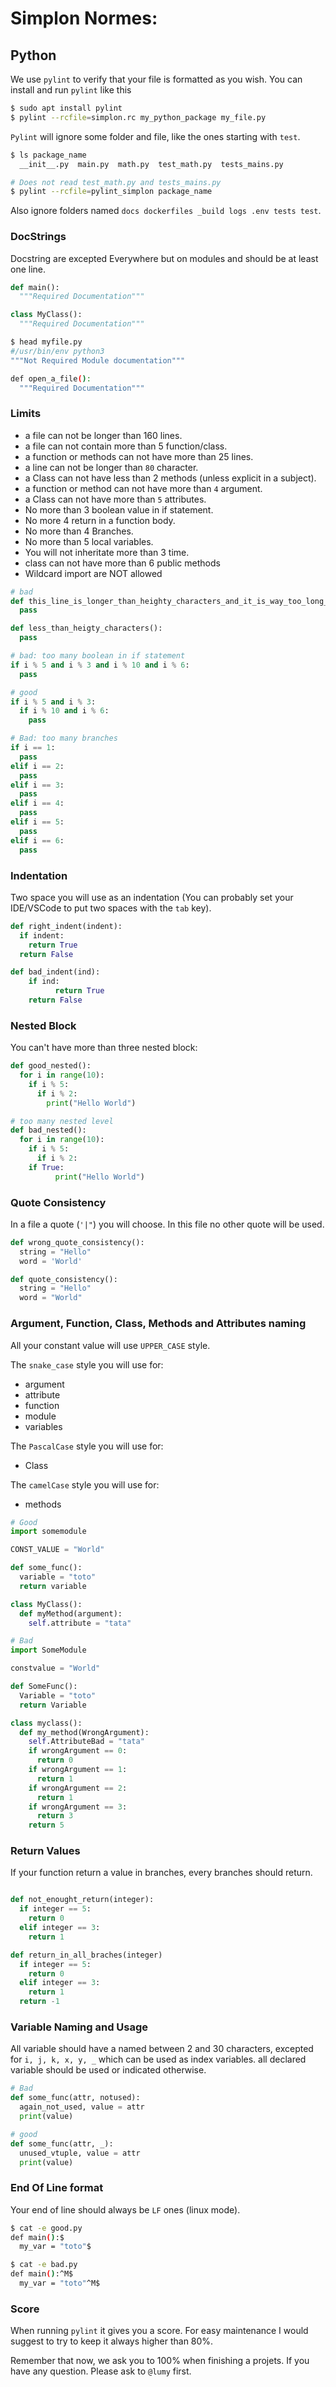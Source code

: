 
# Simplon Normes:

## Python

We use `pylint` to verify that your file is formatted as you wish.
You can install and run `pylint` like this
``` bash
$ sudo apt install pylint
$ pylint --rcfile=simplon.rc my_python_package my_file.py
```

`Pylint` will ignore some folder and file, like the ones starting with `test`.

``` bash
$ ls package_name
  __init__.py  main.py  math.py  test_math.py  tests_mains.py

# Does not read test_math.py and tests_mains.py
$ pylint --rcfile=pylint_simplon package_name
```

Also ignore folders named `docs dockerfiles _build logs .env tests test`.

### DocStrings

Docstring are excepted Everywhere but on modules and should be at least one line.

``` python
def main():
  """Required Documentation"""

class MyClass():
  """Required Documentation"""
```

``` bash
$ head myfile.py
#/usr/bin/env python3
"""Not Required Module documentation"""

def open_a_file():
  """Required Documentation"""
```

### Limits

  - a file can not be longer than 160 lines.
  - a file can not contain more than 5 function/class.
  - a function or methods can not have more than 25 lines.
  - a line can not be longer than `80` character.
  - a Class can not have less than 2 methods (unless explicit in a subject).
  - a function or method can not have more than `4` argument.
  - a Class can not have more than `5` attributes.
  - No more than 3 boolean value in if statement.
  - No more 4 return in a function body.
  - No more than 4 Branches.
  - No more than 5 local variables.
  - You will not inheritate more than 3 time.
  - class can not have more than 6 public methods
  - Wildcard import are NOT allowed

``` python
# bad
def this_line_is_longer_than_heighty_characters_and_it_is_way_too_long_for_vti_tty_format_which_is_80_character_by_default()
  pass
```

``` python
def less_than_heigty_characters():
  pass
```

``` python
# bad: too many boolean in if statement
if i % 5 and i % 3 and i % 10 and i % 6:
  pass

# good
if i % 5 and i % 3:
  if i % 10 and i % 6:
    pass
```

``` python
# Bad: too many branches
if i == 1:
  pass
elif i == 2:
  pass
elif i == 3:
  pass
elif i == 4:
  pass
elif i == 5:
  pass
elif i == 6:
  pass
```

### Indentation

Two space you will use as an indentation (You can probably set your IDE/VSCode to put two spaces with the `tab` key).

``` python
def right_indent(indent):
  if indent:
    return True
  return False

def bad_indent(ind):
    if ind:
          return True
    return False
```

### Nested Block

You can't have more than three nested block:

``` python
def good_nested():
  for i in range(10):
    if i % 5:
      if i % 2:
        print("Hello World")

# too many nested level
def bad_nested():
  for i in range(10):
    if i % 5:
      if i % 2:
	if True:
          print("Hello World")
```

### Quote Consistency

In a file a quote (`'|"`) you will choose.
In this file no other quote will be used.

``` python
def wrong_quote_consistency():
  string = "Hello"
  word = 'World'
```

``` python
def quote_consistency():
  string = "Hello"
  word = "World"
```

### Argument, Function, Class, Methods and Attributes naming

All your constant value will use `UPPER_CASE` style.

The `snake_case` style you will use for:

  - argument
  - attribute
  - function
  - module
  - variables

The `PascalCase` style you will use for:

  - Class

The `camelCase` style you will use for:

  - methods

``` python
# Good
import somemodule

CONST_VALUE = "World"

def some_func():
  variable = "toto"
  return variable

class MyClass():
  def myMethod(argument):
    self.attribute = "tata"
```

``` python
# Bad
import SomeModule

constvalue = "World"

def SomeFunc():
  Variable = "toto"
  return Variable

class myclass():
  def my_method(WrongArgument):
    self.AttributeBad = "tata"
    if wrongArgument == 0:
      return 0
    if wrongArgument == 1:
      return 1
    if wrongArgument == 2:
      return 1
    if wrongArgument == 3:
      return 3
    return 5
```

### Return Values

If your function return a value in branches, every branches should return.

``` python

def not_enought_return(integer):
  if integer == 5:
    return 0
  elif integer == 3:
    return 1

def return_in_all_braches(integer)
  if integer == 5:
    return 0
  elif integer == 3:
    return 1
  return -1
```

### Variable Naming and Usage

All variable should have a named between 2 and 30 characters, excepted for `i, j, k, x, y, _` which can be used as index variables.
all declared variable should be used or indicated otherwise.

``` python
# Bad
def some_func(attr, notused):
  again_not_used, value = attr
  print(value)
```

``` python
# good
def some_func(attr, _):
  unused_vtuple, value = attr
  print(value)
```


### End Of Line format

Your end of line should always be `LF` ones (linux mode).

``` bash
$ cat -e good.py
def main():$
  my_var = "toto"$
```
``` bash
$ cat -e bad.py
def main():^M$
  my_var = "toto"^M$
```

### Score

When running `pylint` it gives you a score.
For easy maintenance I would suggest to try to keep it always higher than 80%.

Remember that now, we ask you to 100% when finishing a projets.
If you have any question. Please ask to `@lumy` first.
